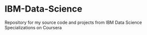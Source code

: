 # IBM-Data-Science

Repository for my source code and projects from IBM Data Science Specializations on Coursera

